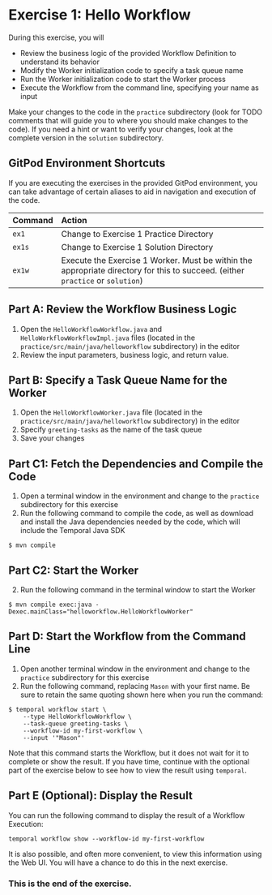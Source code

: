 # Exercise 1: Hello Workflow

During this exercise, you will

- Review the business logic of the provided Workflow Definition to understand its behavior
- Modify the Worker initialization code to specify a task queue name
- Run the Worker initialization code to start the Worker process
- Execute the Workflow from the command line, specifying your name as input

Make your changes to the code in the `practice` subdirectory (look for TODO
comments that will guide you to where you should make changes to the code).
If you need a hint or want to verify your changes, look at the complete version
in the `solution` subdirectory.

## GitPod Environment Shortcuts

If you are executing the exercises in the provided GitPod environment, you
can take advantage of certain aliases to aid in navigation and execution of
the code.

| Command | Action                                                                                                                         |
| :------ | :----------------------------------------------------------------------------------------------------------------------------- |
| `ex1`   | Change to Exercise 1 Practice Directory                                                                                        |
| `ex1s`  | Change to Exercise 1 Solution Directory                                                                                        |
| `ex1w`  | Execute the Exercise 1 Worker. Must be within the appropriate directory for this to succeed. (either `practice` or `solution`) |

## Part A: Review the Workflow Business Logic

1. Open the `HelloWorkflowWorkflow.java` and `HelloWorkflowWorkflowImpl.java` files (located in the `practice/src/main/java/helloworkflow` subdirectory) in the editor
2. Review the input parameters, business logic, and return value.

## Part B: Specify a Task Queue Name for the Worker

1. Open the `HelloWorkflowWorker.java` file (located in the `practice/src/main/java/helloworkflow` subdirectory) in the editor
2. Specify `greeting-tasks` as the name of the task queue
3. Save your changes

## Part C1: Fetch the Dependencies and Compile the Code

1. Open a terminal window in the environment and change to the `practice` subdirectory for this exercise
2. Run the following command to compile the code, as well as download and install the Java dependencies needed by the code, which will include the Temporal Java SDK

```
$ mvn compile
```

## Part C2: Start the Worker

2. Run the following command in the terminal window to start the Worker

```
$ mvn compile exec:java -Dexec.mainClass="helloworkflow.HelloWorkflowWorker"
```

## Part D: Start the Workflow from the Command Line

1. Open another terminal window in the environment and change to the `practice` subdirectory for this exercise
2. Run the following command, replacing `Mason` with your first name. Be sure to retain the same quoting shown here when you run the command:

```
$ temporal workflow start \
    --type HelloWorkflowWorkflow \
    --task-queue greeting-tasks \
    --workflow-id my-first-workflow \
    --input '"Mason"'
```

Note that this command starts the Workflow, but it does not wait for it to complete or show the result.
If you have time, continue with the optional part of the exercise below to see how to view the result using `temporal`.

## Part E (Optional): Display the Result

You can run the following command to display the result of a Workflow Execution:

```
temporal workflow show --workflow-id my-first-workflow
```

It is also possible, and often more convenient, to view this information using the Web UI. You will
have a chance to do this in the next exercise.

### This is the end of the exercise.
